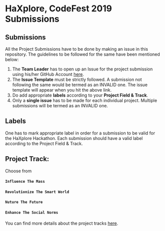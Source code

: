 
# HaXplore, CodeFest 2019 Submissions

## Submissions
All the Project Submissions have to be done by making an issue in this repository. The guidelines to be followed for the same have been mentioned below:
1. The **Team Leader** has to open up an Issue for the project submission using his/her GitHub Account [here]([https://github.com/codefest-iit-bhu/haxplore-submissions/issues/new?assignees=&labels=&template=haxplore-19-submission-template.md&title=](https://github.com/codefest-iit-bhu/haxplore-submissions/issues/new?assignees=&labels=&template=haxplore-19-submission-template.md&title=)).
2. The **Issue Template** must be strictly followed. A submission not following the same would be termed as an INVALID one. The issue template will appear when you hit the above link.
3. Do add appropriate **labels** according to your **Project Field & Track**. 
4. Only a **single issue** has to be made for each individual project. Multiple submissions will be termed as an INVALID one.

## Labels
One has to mark appropriate label in order for a submission to be valid for the HaXplore Hackathon. Each submission should have a valid label according to the Project Field & Track.

## Project Track:
Choose from
#### `Influence The Mass`
#### `Revolutionize The Smart World`
#### `Nuture The Future`
#### `Enhance The Social Norms`

You can find more details about the project tracks [here](https://drive.google.com/file/d/166NfQdjYtYGbf9MbeIeYt8nKStE20XBa/view?usp=sharing).
